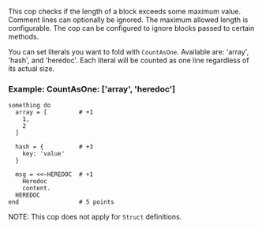 This cop checks if the length of a block exceeds some maximum value.
Comment lines can optionally be ignored.
The maximum allowed length is configurable.
The cop can be configured to ignore blocks passed to certain methods.

You can set literals you want to fold with `CountAsOne`.
Available are: 'array', 'hash', and 'heredoc'. Each literal
will be counted as one line regardless of its actual size.

### Example: CountAsOne: ['array', 'heredoc']

    something do
      array = [         # +1
        1,
        2
      ]

      hash = {          # +3
        key: 'value'
      }

      msg = <<~HEREDOC  # +1
        Heredoc
        content.
      HEREDOC
    end                 # 5 points

NOTE: This cop does not apply for `Struct` definitions.